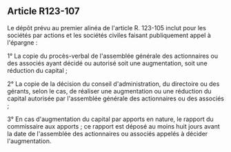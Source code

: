 Article R123-107
----
Le dépôt prévu au premier alinéa de l'article R. 123-105 inclut pour les
sociétés par actions et les sociétés civiles faisant publiquement appel à
l'épargne :

1° La copie du procès-verbal de l'assemblée générale des actionnaires ou des
associés ayant décidé ou autorisé soit une augmentation, soit une réduction du
capital ;

2° La copie de la décision du conseil d'administration, du directoire ou des
gérants, selon le cas, de réaliser une augmentation ou une réduction du capital
autorisée par l'assemblée générale des actionnaires ou des associés ;

3° En cas d'augmentation du capital par apports en nature, le rapport du
commissaire aux apports ; ce rapport est déposé au moins huit jours avant la
date de l'assemblée des actionnaires ou associés appelés à décider
l'augmentation.
